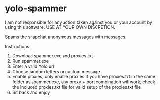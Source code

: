 # yolo-spammer

I am not responsible for any action taken against you or your account by using this software. USE AT YOUR OWN DISCRETION.

Spams the snapchat anonymous messages with messages.

Instructions:
1. Download spammer.exe and proxies.txt
2. Run spammer.exe
3. Enter a valid Yolo url
4. Choose random letters or custom message
5. Enable proxies, only enable proxies if you have proxies.txt in the same folder as spammer.exe, any proxy + port combination will work, check the included proxies.txt file for valid setup of the proxies.txt file
6. Sit back and enjoy
